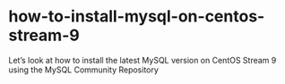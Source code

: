 # how-to-install-mysql-on-centos-stream-9
Let’s look at how to install the latest MySQL version on CentOS Stream 9 using the MySQL Community Repository

